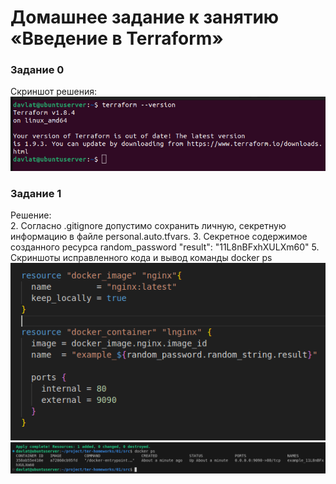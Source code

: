 # Домашнее задание к занятию «Введение в Terraform»
### Задание 0
Скриншот решения:  
![Скриншот 1](img/1.png) 


### Задание 1
Решение:  
2. Согласно .gitignore допустимо сохранить личную, секретную информацию в файле personal.auto.tfvars.
3. Cекретное содержимое созданного ресурса random_password "result": "11L8nBFxhXULXm60"
5. Скриншоты исправленного кода и вывод команды docker ps
![Скриншот 2](img/2.png)  
![Скриншот 3](img/3.png)

